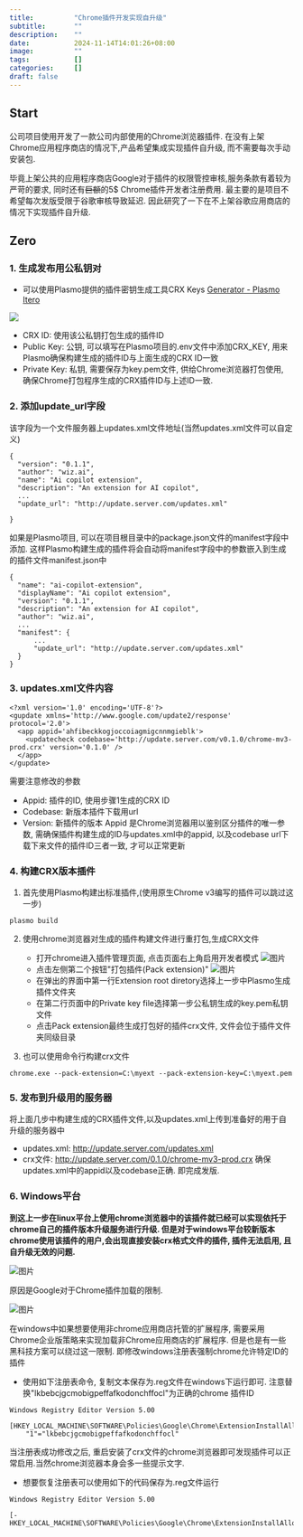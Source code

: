 ```yaml
---
title:          "Chrome插件开发实现自升级"
subtitle:       ""
description:    ""
date:           2024-11-14T14:01:26+08:00
image:          ""
tags:           []
categories:     []
draft: false
---
```


## Start

公司项目使用开发了一款公司内部使用的Chrome浏览器插件. 在没有上架Chrome应用程序商店的情况下,产品希望集成实现插件自升级, 而不需要每次手动安装包.

毕竟上架公共的应用程序商店Google对于插件的权限管控审核,服务条款有着较为严苛的要求, 同时还有~~巨额~~的5$ Chrome插件开发者注册费用. 最主要的是项目不希望每次发版受限于谷歌审核导致延迟. 因此研究了一下在不上架谷歌应用商店的情况下实现插件自升级.

## Zero

### 1. 生成发布用公私钥对

- 可以使用Plasmo提供的插件密钥生成工具CRX Keys [Generator - Plasmo Itero](https://itero.plasmo.com/tools/generate-keypairs)

![](1.png)

- CRX ID: 使用该公私钥打包生成的插件ID
- Public Key: 公钥, 可以填写在Plasmo项目的.env文件中添加CRX_KEY, 用来Plasmo确保构建生成的插件ID与上面生成的CRX ID一致
- Private Key: 私钥, 需要保存为key.pem文件, 供给Chrome浏览器打包使用, 确保Chrome打包程序生成的CRX插件ID与上述ID一致.


### 2. 添加update_url字段

  该字段为一个文件服务器上updates.xml文件地址(当然updates.xml文件可以自定义)

```
{
  "version": "0.1.1",
  "author": "wiz.ai",
  "name": "Ai copilot extension",
  "description": "An extension for AI copilot",
  ...
  "update_url": "http://update.server.com/updates.xml"

}
```

如果是Plasmo项目, 可以在项目根目录中的package.json文件的manifest字段中添加. 这样Plasmo构建生成的插件将会自动将manifest字段中的参数嵌入到生成的插件文件manifest.json中
```
{
  "name": "ai-copilot-extension",
  "displayName": "Ai copilot extension",
  "version": "0.1.1",
  "description": "An extension for AI copilot",
  "author": "wiz.ai",
  ...
  "manifest": {
      ...
      "update_url": "http://update.server.com/updates.xml"
  }
}
```

### 3. updates.xml文件内容

```
<?xml version='1.0' encoding='UTF-8'?>
<gupdate xmlns='http://www.google.com/update2/response' protocol='2.0'>
  <app appid='ahfibeckkogjoccoiagmigcnnmgieblk'>
    <updatecheck codebase='http://update.server.com/v0.1.0/chrome-mv3-prod.crx' version='0.1.0' />
  </app>
</gupdate>
```
  需要注意修改的参数
  - Appid: 插件的ID, 使用步骤1生成的CRX ID
  - Codebase: 新版本插件下载用url
  - Version: 新插件的版本
  Appid 是Chrome浏览器用以鉴别区分插件的唯一参数, 需确保插件构建生成的ID与updates.xml中的appid, 以及codebase url下载下来文件的插件ID三者一致, 才可以正常更新

### 4. 构建CRX版本插件

  1. 首先使用Plasmo构建出标准插件,(使用原生Chrome v3编写的插件可以跳过这一步)

```
plasmo build
```

  2. 使用chrome浏览器对生成的插件构建文件进行重打包,生成CRX文件
      - 打开chrome进入插件管理页面, 点击页面右上角启用开发者模式
      ![图片](2.png)
      - 点击左侧第二个按钮"打包插件(Pack extension)"
      ![图片](3.png)
      - 在弹出的界面中第一行Extension root diretory选择上一步中Plasmo生成插件文件夹
      - 在第二行页面中的Private key file选择第一步公私钥生成的key.pem私钥文件
      - 点击Pack extension最终生成打包好的插件crx文件, 文件会位于插件文件夹同级目录

  3. 也可以使用命令行构建crx文件

```
chrome.exe --pack-extension=C:\myext --pack-extension-key=C:\myext.pem
```

### 5. 发布到升级用的服务器

将上面几步中构建生成的CRX插件文件,以及updates.xml上传到准备好的用于自升级的服务器中

  - updates.xml: http://update.server.com/updates.xml
  - crx文件: http://update.server.com/0.1.0/chrome-mv3-prod.crx
  确保updates.xml中的appid以及codebase正确. 即完成发版.

### 6. Windows平台

**到这上一步在linux平台上使用chrome浏览器中的该插件就已经可以实现依托于chrome自己的插件版本升级服务进行升级. 但是对于windows平台较新版本chrome使用该插件的用户,会出现直接安装crx格式文件的插件, 插件无法启用, 且自升级无效的问题.**

![图片](4.jpeg)

原因是Google对于Chrome插件加载的限制.

![图片](5.png)

在windows中如果想要使用非chrome应用商店托管的扩展程序, 需要采用Chrome企业版策略来实现加载非Chrome应用商店的扩展程序. 但是也是有一些黑科技方案可以绕过这一限制. 即修改windows注册表强制chrome允许特定ID的插件

- 使用如下注册表命令, 复制文本保存为.reg文件在windows下运行即可. 注意替换"lkbebcjgcmobigpeffafkodonchffocl"为正确的chrome 插件ID
```
Windows Registry Editor Version 5.00

[HKEY_LOCAL_MACHINE\SOFTWARE\Policies\Google\Chrome\ExtensionInstallAllowlist]
    "1"="lkbebcjgcmobigpeffafkodonchffocl"
```

当注册表成功修改之后, 重启安装了crx文件的chrome浏览器即可发现插件可以正常启用.当然chrome浏览器本身会多一些提示文字.

- 想要恢复注册表可以使用如下的代码保存为.reg文件运行
```
Windows Registry Editor Version 5.00

[-HKEY_LOCAL_MACHINE\SOFTWARE\Policies\Google\Chrome\ExtensionInstallAllowlist]
```